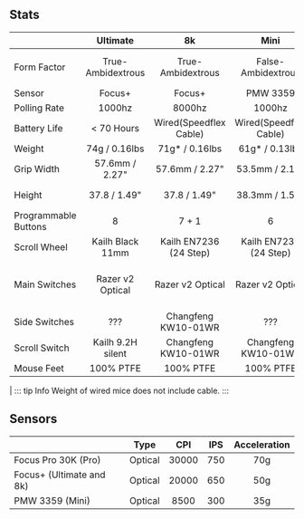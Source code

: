 ## Stats

|                      | Ultimate          | 8k                    | Mini                  | V2 Pro |
| -----------          | :-----------:     | :-----------:         | :-----------:         |:-----------:         |
| Form Factor          | True-Ambidextrous | True-Ambidextrous     | False-Ambidextrous    | Right-handed Symmetrical |
| Sensor               | Focus+            | Focus+                | PMW 3359              | Focus Pro |
| Polling Rate         | 1000hz            | 8000hz                | 1000hz                | 1000hz |
| Battery Life         | < 70 Hours        | Wired(Speedflex Cable)| Wired(Speedflex Cable)| 80 Hours |
| Weight               | 74g / 0.16lbs     | 71g* / 0.16lbs        | 61g* / 0.13lbs        | 58g |
| Grip Width           | 57.6mm / 2.27"   | 57.6mm / 2.27"       | 53.5mm / 2.11"       | 57.6mm / 2.27" |
| Height               | 37.8 / 1.49"     | 37.8 / 1.49"         | 38.3mm / 1.51"       | 37.8mm / 1.49" |
| Programmable Buttons | 8                 | 7 + 1                 | 6                     | 5 |
| Scroll Wheel         | Kailh Black 11mm  | Kailh EN7236 (24 Step)| Kailh EN7236 (24 Step)| ??? |
| Main Switches        | Razer v2 Optical  | Razer v2 Optical      | Razer v2 Optical      | Optical Mouse Switches Gen-3 |
| Side Switches        | ???               | Changfeng KW10-01WR   | ???                   | ??? |
| Scroll Switch        | Kailh 9.2H silent | Changfeng KW10-01WR   | Changfeng KW10-01WR   | ??? |
| Mouse Feet           | 100% PTFE         | 100% PTFE             | 100% PTFE             | 100% PTFE |
  |
::: tip Info
Weight of wired mice does not include cable.
:::

## Sensors
|                                    | Type          | CPI           | IPS           | Acceleration  |
| -----------                        | :-----------: | :-----------: | :-----------: | :-----------: |
| Focus Pro 30K (Pro) | Optical       | 30000         | 750           | 70g           |
| Focus+ (Ultimate and 8k)           | Optical       | 20000         | 650           | 50g           |
| PMW 3359 (Mini)                    | Optical       | 8500          | 300           | 35g           |